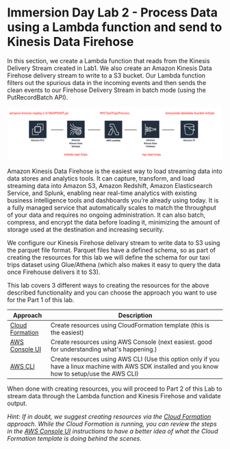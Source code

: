 # Immersion Day Lab 2 - Process Data using a Lambda function and send to Kinesis Data Firehose


In this section, we create a Lambda function that reads from the Kinesis Delivery Stream created in Lab1.  We also create an Amazon Kinesis Data Firehose delivery stream to write to a S3 bucket.  Our Lambda function filters out the spurious data in the incoming events and then sends the clean events to our Firehose Delivery Stream in batch mode (using the PutRecordBatch API).

![arch](images/arch2.png)

Amazon Kinesis Data Firehose is the easiest way to load streaming data into data stores and analytics tools. It can capture, transform, and load streaming data into Amazon S3, Amazon Redshift, Amazon Elasticsearch Service, and Splunk, enabling near real-time analytics with existing business intelligence tools and dashboards you’re already using today. It is a fully managed service that automatically scales to match the throughput of your data and requires no ongoing administration. It can also batch, compress, and encrypt the data before loading it, minimizing the amount of storage used at the destination and increasing security.

We configure our Kinesis Firehose delivary stream to write data to S3 using the parquet file format.  Parquet files have a defined schema, so as part of creating the resources for this lab we will define the schema for our taxi trips dataset using Glue/Athena (which also makes it easy to query the data once Firehouse delivers it to S3).
 
This lab covers 3 different ways to creating the resources for the above described functionality and you can choose the approach you want to use for the Part 1 of this lab.

|Approach |Description |
|---- | ----|
|[Cloud Formation](Part1CF.md) |Create resources using CloudFormation template (this is the easiest) |
|[AWS Console UI](Part1UI.md) |Create resources using AWS Console (next easiest.  good for understanding what's happening.) |
|[AWS CLI](Part1CLI.md) |Create resources using AWS CLI (Use this option only if you have a linux machine with AWS SDK installed and you know how to setup/use the AWS CLI) |

When done with creating resources, you will proceed to Part 2 of this Lab to stream data through the Lambda function and Kinesis Firehose and validate output.

*Hint: If in doubt, we suggest creating resources via the [Cloud Formation](Part1CF.md) approach.  While the Cloud Formation is running, you can review the steps in the [AWS Console UI](Part1UI.md) instructions to have a better idea of what the Cloud Formation template is doing behind the scenes.*



